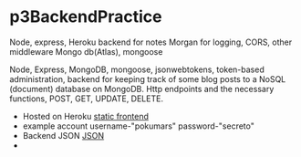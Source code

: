 # p3BackendPractice


Node, express, Heroku backend for notes
Morgan for logging, CORS, other middleware
Mongo db(Atlas), mongoose

Node, Express, MongoDB, mongoose, jsonwebtokens, token-based administration, backend for keeping track of some blog posts to a NoSQL (document) database on MongoDB. Http endpoints and the necessary functions, POST, GET, UPDATE, DELETE.
<ul>
<li>Hosted on Heroku <a href="https://react-heluni-p3practice.herokuapp.com/">static frontend</a></li>
<li>example account username-"pokumars" password-"secreto"</li>
<li>Backend JSON <a href="https://react-heluni-p3practice.herokuapp.com/api/notes">JSON</a><li>
</ul>
